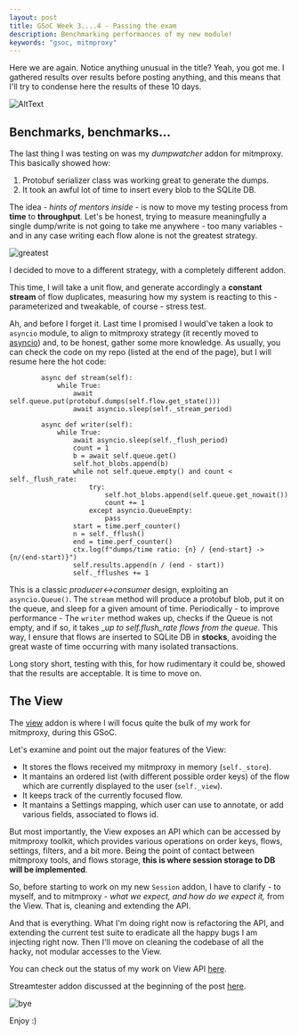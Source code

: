 ```yaml
---
layout: post
title: GSoC Week 3....4 - Passing the exam
description: Benchmarking performances of my new module!
keywords: "gsoc, mitmproxy"
---
```


Here we are again. Notice anything unusual in the title? Yeah, you got me. I
gathered results over results before posting anything, and this means that I'll
try to condense here the results of these 10 days.

![AltText](/assets/images/hooray.jpg)

## Benchmarks, benchmarks...

The last thing I was testing on was my _dumpwatcher_ addon for mitmproxy.
This basically showed how:

1. Protobuf serializer class was working great to generate the dumps.
2. It took an awful lot of time to insert every blob to the SQLite DB.

The idea - _hints of mentors inside_ - is now to move my testing process from
__time__ to __throughput__.
Let's be honest, trying to measure meaningfully a single dump/write is not
going to take me anywhere - too many variables - and in any case writing each
flow alone is not the greatest strategy.

![greatest](/assets/images/greatest.jpg)

I decided to move to a different strategy, with a completely different addon.

This time, I will take a unit flow, and generate accordingly a __constant stream__
of flow duplicates, measuring how my system is reacting to this - parameterized and
tweakable, of course - stress test.

Ah, and before I forget it. Last time I promised I would've taken a look to
<code>asyncio</code> module, to align to mitmproxy strategy (it recently moved to
[asyncio](https://mitmproxy.org/posts/releases/mitmproxy4/)) and, to be honest,
gather some more knowledge. As usually, you can check the code on my repo (listed
at the end of the page), but I will resume here the hot code:
```
        async def stream(self):
            while True:
                await self.queue.put(protobuf.dumps(self.flow.get_state()))
                await asyncio.sleep(self._stream_period)

        async def writer(self):
            while True:
                await asyncio.sleep(self._flush_period)
                count = 1
                b = await self.queue.get()
                self.hot_blobs.append(b)
                while not self.queue.empty() and count < self._flush_rate:
                    try:
                        self.hot_blobs.append(self.queue.get_nowait())
                        count += 1
                    except asyncio.QueueEmpty:
                        pass
                start = time.perf_counter()
                n = self._fflush()
                end = time.perf_counter()
                ctx.log(f"dumps/time ratio: {n} / {end-start} -> {n/(end-start)}")
                self.results.append(n / (end - start))
                self._fflushes += 1
```

This is a classic _producer<->consumer_ design, exploiting an <code>asyncio.Queue()</code>.
The <code>stream</code> method will produce a protobuf blob, put it on the queue,
and sleep for a given amount of time. Periodically - to improve performance -
The <code>writer</code> method wakes up, checks if the Queue is not empty, and if
so, it takes __up to self._flush_rate flows from the queue__. This way, I ensure
that flows are inserted to SQLite DB in __stocks__, avoiding the great waste of
time occurring with many isolated transactions.

Long story short, testing with this, for how rudimentary it could be, showed that
the results are acceptable. It is time to move on.


## The View

The [view](https://github.com/mitmproxy/mitmproxy/blob/master/mitmproxy/addons/view.py)
addon is where I will focus quite the bulk of my work for mitmproxy, during this GSoC.

Let's examine and point out the major features of the View:

- It stores the flows received my mitmproxy in memory (<code>self._store</code>).
- It mantains an ordered list (with different possible order keys) of the flow
which are currently displayed to the user (<code>self._view</code>).
- It keeps track of the currently focused flow.
- It mantains a Settings mapping, which user can use to annotate, or add various
fields, associated to flows id.

But most importantly, the View exposes an API which can be accessed by mitmproxy
toolkit, which provides various operations on order keys, flows, settings, filters,
and a bit more.
Being the point of contact between mitmproxy tools, and flows storage, __this is
where session storage to DB will be implemented__.

So, before starting to work on my new <code>Session</code> addon, I have to
clarify - to myself, and to mitmproxy - _what we expect, and how do we expect it,_
 from the View. That is, cleaning and extending the API.

 And that is everything. What I'm doing right now is refactoring the API, and extending
 the current test suite to eradicate all the happy bugs I am injecting right now. Then
 I'll move on cleaning the codebase of all the hacky, not modular accesses to the View.

 You can check out the status of my work on View API [here](https://github.com/madt1m/mitmproxy/blob/view-cleanup/mitmproxy/addons/view.py).

 Streamtester addon discussed at the beginning of the post [here](https://github.com/madt1m/mitmproxy/blob/serialization-protobuf/mitmproxy/addons/serialization/streamtester.py).

 ![bye](/assets/images/bye.jpg)

 Enjoy :)
